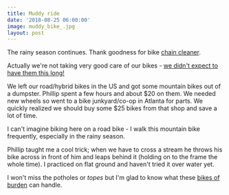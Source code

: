 ```yaml
---
title: Muddy ride
date: '2018-08-25 06:00:00'
image: muddy_bike_.jpg
layout: post
---
```


The rainy season continues. Thank goodness for bike [chain cleaner](https://www.amazon.com/gp/product/B007TAJIVG/ref=as_li_tl?ie=UTF8&tag=annalisa144-20&camp=1789&creative=9325&linkCode=as2&creativeASIN=B007TAJIVG&linkId=e75d2f9123b8dd70c9b8c7a85a298fe0).

Actually we're not taking very good care of our bikes - [we didn't expect to have them this long!](https://reverdecer.annalisagross.com/2018/08/12/first-theft/)

We left our road/hybrid bikes in the US and got some mountain bikes out of a dumpster. Phillip spent a few hours and about $20 on them. We needed new wheels so went to a bike junkyard/co-op in Atlanta for parts. We quickly realized we should buy some $25 bikes from that shop and save a lot of time.

I can't imagine biking here on a road bike - I walk this mountain bike frequently, especially in the rainy season.

Phillip taught me a cool trick; when we have to cross a stream he throws his bike across in front of him and leaps behind it (holding on to the frame the whole time). I practiced on flat ground and haven't tried it over water yet.

I won't miss the potholes or *topes* but I'm glad to know what these [bikes of burden](https://reverdecer.annalisagross.com/2018/08/23/beasts-and-bikes-of-burden/) can handle.